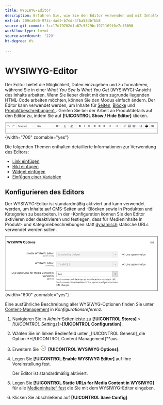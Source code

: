 ```yaml
---
title: WYSIWYG-Editor
description: Erfahren Sie, wie Sie den Editor verwenden und mit Inhalten in einer _What You See Is What You Get_ (WYSIWYG)-Ansicht arbeiten.
exl-id: 209ca9d6-973c-4ad9-b7cd-4fba58dbfbb8
source-git-commit: 3cc17d79762d1a67c5329bc1971169f0e7cf5090
workflow-type: tm+mt
source-wordcount: '229'
ht-degree: 0%

---
```


# WYSIWYG-Editor

Der Editor bietet die Möglichkeit, Daten einzugeben und zu formatieren, während Sie in einer _What You See Is What You Get_ (WYSIWYG)-Ansicht des Inhalts arbeiten. Wenn Sie lieber direkt mit dem zugrunde liegenden HTML-Code arbeiten möchten, können Sie den Modus einfach ändern. Der Editor kann verwendet werden, um Inhalte für [Seiten](pages.md), [Blöcke](blocks.md) und [Produktbeschreibungen) ](../catalog/product-content.md). Greifen Sie bei der Arbeit an Produktdetails auf den Editor zu, indem Sie auf **[!UICONTROL Show / Hide Editor]** klicken.

![Editor-Symbolleiste](./assets/editor-toolbar.png){width="700" zoomable="yes"}

Die folgenden Themen enthalten detaillierte Informationen zur Verwendung des Editors:

- [Link einfügen](editor-insert-link.md)
- [Bild einfügen](editor-insert-image.md)
- [Widget einfügen](editor-widget.md)
- [Einfügen einer Variablen](editor-insert-variable.md)

## Konfigurieren des Editors

Der WYSIWYG-Editor ist standardmäßig aktiviert und kann verwendet werden, um Inhalte auf CMS-Seiten und -Blöcken sowie in Produkten und Kategorien zu bearbeiten. In der -Konfiguration können Sie den Editor aktivieren oder deaktivieren und festlegen, dass für Medieninhalte in Produkt- und Kategoriebeschreibungen statt [dynamisch](../catalog/catalog-urls.md#dynamic-url) statische URLs verwendet werden sollen.

![WYSIWYG-Optionen](./assets/content-management-wysiwyg-options.png){width="600" zoomable="yes"}

Eine ausführliche Beschreibung aller WYSIWYG-Optionen finden Sie unter [Content-Management](../configuration-reference/general/content-management.md) in _Konfigurationsreferenz_.

1. Navigieren Sie in _Admin_-Seitenleiste zu **[!UICONTROL Stores]** > _[!UICONTROL Settings]_>**[!UICONTROL Configuration]**.

1. Wählen Sie im linken Bedienfeld unter _[!UICONTROL General]_die Option **[!UICONTROL Content Management]**aus.

1. Erweitern Sie ![Erweiterungsauswahl](../assets/icon-display-expand.png) **[!UICONTROL WYSIWYG Options]**.

1. Legen Sie **[!UICONTROL Enable WYSIWYG Editor]** auf Ihre Voreinstellung fest.

   Der Editor ist standardmäßig aktiviert.

1. Legen Sie **[!UICONTROL Static URLs for Media Content in WYSIWYG]** für alle [Medieninhalte“ fest](../catalog/catalog-urls.md#static-url) die Sie mit dem WYSIWYG-Editor eingeben.

1. Klicken Sie abschließend auf **[!UICONTROL Save Config]**.

